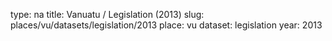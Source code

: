 type: na
title: Vanuatu / Legislation (2013)
slug: places/vu/datasets/legislation/2013
place: vu
dataset: legislation
year: 2013

